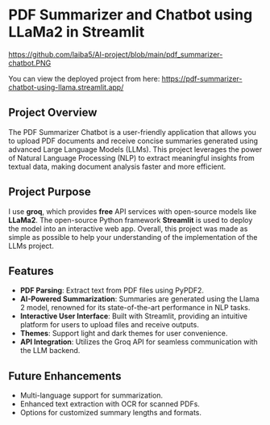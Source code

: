 # PDF Summarizer and Chatbot using LLaMa2 in Streamlit

https://github.com/laiba5/AI-project/blob/main/pdf_summarizer-chatbot.PNG

You can view the deployed project from here: https://pdf-summarizer-chatbot-using-llama.streamlit.app/

## Project Overview
The PDF Summarizer Chatbot is a user-friendly application that allows you to upload PDF documents and receive concise summaries generated using advanced Large Language Models (LLMs). This project leverages the power of Natural Language Processing (NLP) to extract meaningful insights from textual data, making document analysis faster and more efficient.

## Project Purpose
I use **groq**, which provides **free** API services with open-source models like **LLaMa2**. The open-source Python framework **Streamlit** is used to deploy the model into an interactive web app. Overall, this project was made as simple as possible to help your understanding of the implementation of the LLMs project.

## Features
- **PDF Parsing**: Extract text from PDF files using PyPDF2.
- **AI-Powered Summarization**: Summaries are generated using the Llama 2 model, renowned for its state-of-the-art performance in NLP tasks.
- **Interactive User Interface**: Built with Streamlit, providing an intuitive platform for users to upload files and receive outputs.
- **Themes**: Support light and dark themes for user convenience.
- **API Integration**: Utilizes the Groq API for seamless communication with the LLM backend.

## Future Enhancements
- Multi-language support for summarization.
- Enhanced text extraction with OCR for scanned PDFs.
- Options for customized summary lengths and formats.



